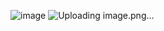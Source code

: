 ![image](https://github.com/OmegaTroy/card-css/assets/57204144/016bc95c-33ae-4d0f-b168-c44dcbc16c3d)
![Uploading image.png…]()
